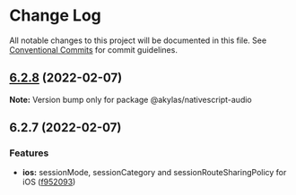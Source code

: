 # Change Log

All notable changes to this project will be documented in this file.
See [Conventional Commits](https://conventionalcommits.org) for commit guidelines.

## [6.2.8](https://github.com/farfromrefug/nativescript-audio/compare/v6.2.7...v6.2.8) (2022-02-07)

**Note:** Version bump only for package @akylas/nativescript-audio





## 6.2.7 (2022-02-07)


### Features

* **ios:** sessionMode, sessionCategory and sessionRouteSharingPolicy for iOS ([f952093](https://github.com/farfromrefug/nativescript-audio/commit/f9520934be29667941adb23a908e3b8c5576899c))
